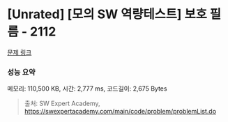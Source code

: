 # [Unrated] [모의 SW 역량테스트] 보호 필름 - 2112 

[문제 링크](https://swexpertacademy.com/main/code/problem/problemDetail.do?contestProbId=AV5V1SYKAaUDFAWu) 

### 성능 요약

메모리: 110,500 KB, 시간: 2,777 ms, 코드길이: 2,675 Bytes



> 출처: SW Expert Academy, https://swexpertacademy.com/main/code/problem/problemList.do